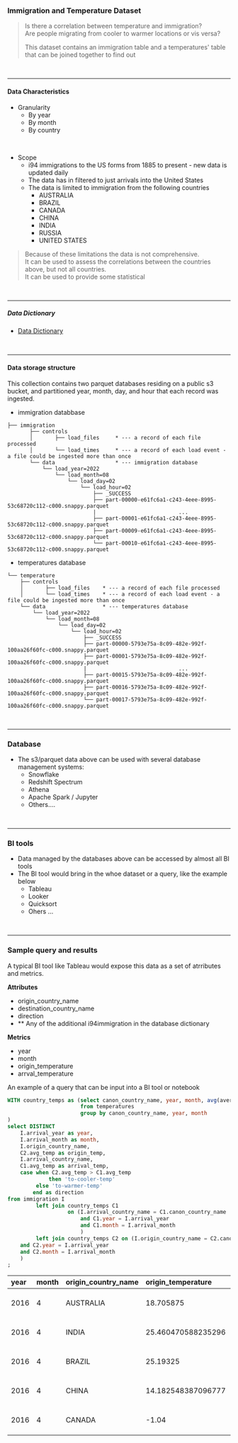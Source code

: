 
### Immigration and Temperature Dataset


> Is there a correlation between temperature and immigration?  
>    Are people migrating from cooler to warmer locations or vis versa?
> 
>    This dataset contains an immigration table and a temperatures' table that can be joined together to find out

<br/>

---

#### Data Characteristics

* Granularity 
  * By year
  * By month
  * By country

<br/>

* Scope
  * i94 immigrations to the US forms from 1885 to present - new data is updated daily
  * The data has in filtered to just arrivals into the United States
  * The data is limited to immigration from the following countries
     - AUSTRALIA
     - BRAZIL
     - CANADA
     - CHINA
     - INDIA
     - RUSSIA
     - UNITED STATES
  
> Because of these limitations the data is not comprehensive.  
>   It can be used to assess the correlations between the countries above, but not all countries.  
>   It can be used to provide some statistical 

<br/>

---

##### Data Dictionary

*  [Data Dictionary](data_dictionary.md)

<br/>

---


#### Data storage structure
This collection contains two parquet databases residing on a public s3 bucket, and partitioned year, month, day, and hour that each record was ingested.

- immigration databbase
```text
├── immigration
       ├── controls
       │       ├── load_files     * --- a record of each file processed
       │       └── load_times     * --- a record of each load event - a file could be ingested more than once
       └── data                   * --- immigration database
           └── load_year=2022
               └── load_month=08
                   └── load_day=02
                       └── load_hour=02
                           ├── _SUCCESS
                           ├── part-00000-e61fc6a1-c243-4eee-8995-53c68720c112-c000.snappy.parquet
                           |                          ...
                           ├── part-00001-e61fc6a1-c243-4eee-8995-53c68720c112-c000.snappy.parquet
                           ├── part-00009-e61fc6a1-c243-4eee-8995-53c68720c112-c000.snappy.parquet
                           └── part-00010-e61fc6a1-c243-4eee-8995-53c68720c112-c000.snappy.parquet
```

- temperatures database

```text
└── temperature
    ├── controls
    │       ├── load_files    * --- a record of each file processed
    │       └── load_times    * --- a record of each load event - a file could be ingested more than once
    └── data                  * --- temperatures database
        └── load_year=2022
            └── load_month=08
                └── load_day=02
                    └── load_hour=02
                        ├── _SUCCESS
                        ├── part-00000-5793e75a-8c09-482e-992f-100aa26f60fc-c000.snappy.parquet
                        ├── part-00001-5793e75a-8c09-482e-992f-100aa26f60fc-c000.snappy.parquet
                        |                             ...
                        ├── part-00015-5793e75a-8c09-482e-992f-100aa26f60fc-c000.snappy.parquet
                        ├── part-00016-5793e75a-8c09-482e-992f-100aa26f60fc-c000.snappy.parquet
                        └── part-00017-5793e75a-8c09-482e-992f-100aa26f60fc-c000.snappy.parquet

```

<br/>

---

### Database 
- The s3/parquet data above can be used with several database management systems:
  - Snowflake
  - Redshift Spectrum
  - Athena
  - Apache Spark / Jupyter
  - Others....

<br/>

---

### BI tools
- Data managed by the databases above can be accessed by almost all BI tools
- The BI tool would bring in the whoe dataset or a query, like the example below
  - Tableau
  - Looker
  - Quicksort
  - Ohers ...

<br/>

---

### Sample query and results

A typical BI tool like Tableau would expose this data as a set of atrributes and metrics.

**Attributes**
- origin_country_name
- destination_country_name
- direction
- ** Any of the additional i94immigration in the database dictionary

**Metrics**
- year
- month
- origin_temperature
- arrval_temperature

An example of a query that can be input into a BI tool or notebook 

```sql
WITH country_temps as (select canon_country_name, year, month, avg(average_temp) as avg_temp
                       from temperatures
                       group by canon_country_name, year, month
)
select DISTINCT
    I.arrival_year as year,
    I.arrival_month as month,
    I.origin_country_name,
    C2.avg_temp as origin_temp,
    I.arrival_country_name,
    C1.avg_temp as arrival_temp,
    case when C2.avg_temp > C1.avg_temp
             then 'to-cooler-temp'
         else 'to-warmer-temp'
        end as direction
from immigration I 
         left join country_temps C1
                   on (I.arrival_country_name = C1.canon_country_name
                       and C1.year = I.arrival_year
                       and C1.month = I.arrival_month
                       )
         left join country_temps C2 on (I.origin_country_name = C2.canon_country_name
    and C2.year = I.arrival_year
    and C2.month = I.arrival_month
    )
;
```

| year | month  | origin\_country\_name | origin\_temperature   | arrival\_country\_name | arrival\_temperature     | direction         |
| :--- |:-------|:----------------------|:----------------------|:-----------------------|:-------------------------|:------------------|
| 2016 | 4      | AUSTRALIA             | 18.705875             | UNITED STATES          | 12.007411764705878       | to-cooler-temp    |
| 2016 | 4      | INDIA                 | 25.460470588235296    | UNITED STATES          | 12.007411764705878       | to-cooler-temp    |
| 2016 | 4      | BRAZIL                | 25.19325              | UNITED STATES          | 12.007411764705878       | to-cooler-temp    |
| 2016 | 4      | CHINA                 | 14.182548387096777    | UNITED STATES          | 12.007411764705878       | to-cooler-temp    |
| 2016 | 4      | CANADA                | -1.04                 | UNITED STATES          | 12.007411764705878       | to-warmer-temp    |




